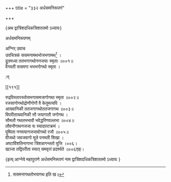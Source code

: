 +++
title = "३३२ अर्धसमनिरूपणं"

+++

\{अथ द्वात्रिंशदधिकत्रिशततमो ऽध्यायः\}

अर्धसमनिरूपणम्  
    
अग्निर् उवाच  
उपचित्रकं ससमनामथभोजभगामथ[^१] ।  
द्रूतमध्या ततभगागथोननजयाः स्मृताः ॥००१॥  
वेगवती ससमगा भभभगोगथो स्मृता ।  
    
:न्  
    
[^१]: ससमनागथतोभयागथ इति ख॥  

[[१९१]]
    
रुद्रविस्तारस्तोसभगासमजागोगथा स्मृता ॥००२॥  
रजसागोगथोद्रोणौगोगौ वै केतुमत्यपि ।  
आख्यानिकी ततजगागथोततजगागथ ॥००३॥  
विपरीताख्यानिकी त्तौ जयागातौ जगोगथ ।  
सौमलौ गथलभभावौ भवेद्धरिणवल्लभा ॥००४॥  
लौवनौगाथनजजा यः स्यादपराक्रमं ।  
पुष्पिता ननवयानजजावोगथो रजौ ॥००५॥  
वीजथो जवजवागो मूले पनमती शिखा ।  
अष्टाविंशतिनागाभा त्रिंशन्नागन्ततो युजि ।००६।  
खञ्जा तद्विपरीता स्यात् समवृत्तं प्रदर्श्यते ॥००६एफ़्।

\{इत्य् आग्नेये महापुराणे अर्धसमनिरूपणं नाम द्वात्रिंशदधिकत्रिशततमो ऽध्यायः  }
    